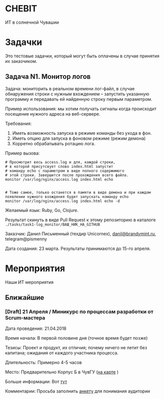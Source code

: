 # CHEBIT

ИТ в солнечной Чувашии

# Задачки

Это тестовые задачки, который могут быть оплачены в случае принятия их заказчиком.

## Задача N1. Монитор логов

Задача: мониторить в реальном времени лог-файл, в случае обнаружения строки с нужным вхождением – запустить указанную программу и передавать ей найденную строку первым параметром.

Пример использования: мы хотим получать сигналы когда происходит посещение нужного адреса на веб-сервере.

Требования:

1. Иметь возможность запуска в режиме команды без ухода в фон.
1. Иметь опцию для запуска в фоновом режиме (режим демона)
2. Корретно обрабатывать ротацию лога.

Пример вызова:

```
# Просмотрит весь access.log и для, каждой строки,
# в которой присутсвует слово index.html запустит
# команду echo с параметром в виде полного содержимого
# этой строки. Завершится после прохождения всего файла.
monitor /var/log/nginx/access.log index.html echo


# Тоже самое, только останется в памяти в виде демона и при каждом появлении нужного вхождения будет запускать команду echo
monitor /var/log/nginx/access.log index.html echo -d
```

Желаемый язык: Ruby, Go, Clojure.

Результат скинуть в виде Pull Request к этому репозиторию в каталоге `./tasks/task1-log_monitor/ВАШ_НИК_НА_GITHUB`

Заказчик: Данил Письменный (техдир Unicornex), danil@brandymint.ru, telegram@pismenny

Дата создания: 23 марта. Результаты принимаются до 15-го апреля.

# Мероприятия

Наши ИТ мероприятия

## Ближайшие

### [Draft] 21 Апреля / Миникурс по процессам разработки от Scrum-мастера

Дата проведения: 21.04.2018

Время начала: В первой половине дня (точное время будет позже)

Тезисы: Проект и продукт, их отличия; почему ничего не летит без капитана; ожидания от каждого участника процесса.

Длительность: Примерно 4-5 часов

Место: Предварительно Корпус Б в ЧувГУ ([на карте](https://yandex.com/maps/-/CBelQBtIhA)
)

Больше информации: Вот [тут](https://www.facebook.com/abataloff88/posts/1732969540095173?pnref=story)

Комментарии: Просьба заполнить [анкету](https://goo.gl/forms/jgF8OSQofWfsJKeD3) для понимания аудитории